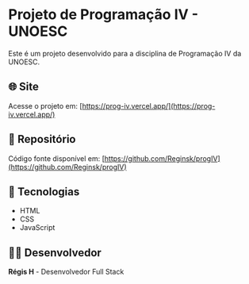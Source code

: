 # Projeto de Programação IV - UNOESC

Este é um projeto desenvolvido para a disciplina de Programação IV da UNOESC.

## 🌐 Site

Acesse o projeto em: [https://prog-iv.vercel.app/](https://prog-iv.vercel.app/)

## 📁 Repositório

Código fonte disponível em: [https://github.com/Reginsk/progIV](https://github.com/Reginsk/progIV)

## 🚀 Tecnologias

- HTML
- CSS  
- JavaScript

## 👨‍💻 Desenvolvedor

**Régis H** - Desenvolvedor Full Stack
